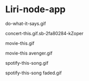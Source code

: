 # Liri-node-app
do-what-it-says.gif

concert-this.gif.sb-2fa80284-kZoper

movie-this.gif

movie-this avenger.gif

spotify-this-song.gif

spotify-this-song faded.gif